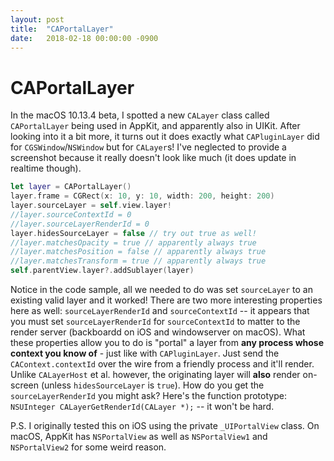 ```yaml
---
layout: post
title:  "CAPortalLayer"
date:   2018-02-18 00:00:00 -0900
---
```


# CAPortalLayer

In the macOS 10.13.4 beta, I spotted a new `CALayer` class called `CAPortalLayer` being used in AppKit, and apparently also in UIKit. After looking into it a bit more, it turns out it does exactly what `CAPluginLayer` did for `CGSWindow`/`NSWindow` but for `CALayer`s! I've neglected to provide a screenshot because it really doesn't look like much (it does update in realtime though).

```swift
let layer = CAPortalLayer()
layer.frame = CGRect(x: 10, y: 10, width: 200, height: 200)
layer.sourceLayer = self.view.layer!
//layer.sourceContextId = 0
//layer.sourceLayerRenderId = 0
layer.hidesSourceLayer = false // try out true as well!
//layer.matchesOpacity = true // apparently always true
//layer.matchesPosition = false // apparently always true
//layer.matchesTransform = true // apparently always true
self.parentView.layer?.addSublayer(layer)
```

Notice in the code sample, all we needed to do was set `sourceLayer` to an existing valid layer and it worked! There are two more interesting properties here as well: `sourceLayerRenderId` and `sourceContextId` -- it appears that you must set `sourceLayerRenderId` for `sourceContextId` to matter to the render server (backboardd on iOS and windowserver on macOS). What these properties allow you to do is "portal" a layer from **any process whose context you know of** - just like with `CAPluginLayer`.  Just send the `CAContext.contextId` over the wire from a friendly process and it'll render. Unlike `CALayerHost` et al. however, the originating layer will **also** render on-screen (unless `hidesSourceLayer` is `true`). How do you get the `sourceLayerRenderId` you might ask? Here's the function prototype: `NSUInteger CALayerGetRenderId(CALayer *);` -- it won't be hard.

P.S. I originally tested this on iOS using the private `_UIPortalView` class. On macOS, AppKit has `NSPortalView` as well as `NSPortalView1` and `NSPortalView2` for some weird reason.
